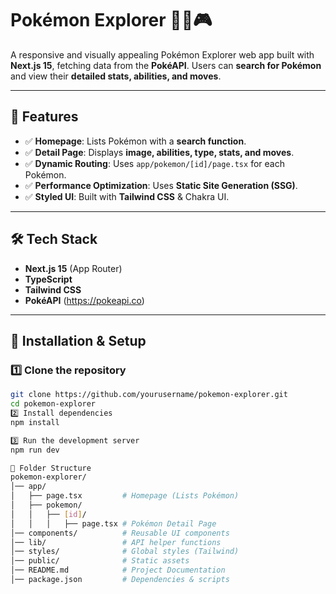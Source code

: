 # Pokémon Explorer 🕵️‍♂️🎮

A responsive and visually appealing Pokémon Explorer web app built with **Next.js 15**, fetching data from the **PokéAPI**. Users can **search for Pokémon** and view their **detailed stats, abilities, and moves**.

---

## 🚀 Features
- ✅ **Homepage**: Lists Pokémon with a **search function**.
- ✅ **Detail Page**: Displays **image, abilities, type, stats, and moves**.
- ✅ **Dynamic Routing**: Uses `app/pokemon/[id]/page.tsx` for each Pokémon.
- ✅ **Performance Optimization**: Uses **Static Site Generation (SSG)**.
- ✅ **Styled UI**: Built with **Tailwind CSS** & Chakra UI.

---

## 🛠️ Tech Stack
- **Next.js 15** (App Router)
- **TypeScript**
- **Tailwind CSS**
- **PokéAPI** (https://pokeapi.co)

---

## 🔧 Installation & Setup
### 1️⃣ Clone the repository
```sh
git clone https://github.com/yourusername/pokemon-explorer.git
cd pokemon-explorer
2️⃣ Install dependencies
npm install

3️⃣ Run the development server
npm run dev

📝 Folder Structure
pokemon-explorer/
│── app/
│   ├── page.tsx         # Homepage (Lists Pokémon)
│   ├── pokemon/
│   │   ├── [id]/
│   │   │   ├── page.tsx # Pokémon Detail Page
│── components/          # Reusable UI components
│── lib/                 # API helper functions
│── styles/              # Global styles (Tailwind)
│── public/              # Static assets
│── README.md            # Project Documentation
│── package.json         # Dependencies & scripts
